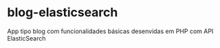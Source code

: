 # blog-elasticsearch
App tipo blog com funcionalidades básicas desenvidas em PHP com API ElasticSearch
